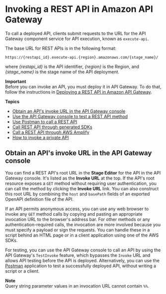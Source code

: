 # Invoking a REST API in Amazon API Gateway<a name="how-to-call-api"></a>

To call a deployed API, clients submit requests to the URL for the API Gateway component service for API execution, known as `execute-api`\.

The base URL for REST APIs is in the following format: 

```
https://{restapi_id}.execute-api.{region}.amazonaws.com/{stage_name}/
```

where *\{restapi\_id\}* is the API identifier, *\{region\}* is the Region, and *\{stage\_name\}* is the stage name of the API deployment\. 

**Important**  
Before you can invoke an API, you must deploy it in API Gateway\. To do that, follow the instructions in [Deploying a REST API in Amazon API Gateway](how-to-deploy-api.md)\. 

**Topics**
+ [Obtain an API's invoke URL in the API Gateway console](#apigateway-how-to-call-rest-api)
+ [Use the API Gateway console to test a REST API method](how-to-test-method.md)
+ [Use Postman to call a REST API](how-to-use-postman-to-call-api.md)
+ [Call REST API through generated SDKs](how-to-call-api-using-generated-sdk.md)
+ [Call a REST API through AWS Amplify](how-to-call-api-using-aws-amplify-javascript-library.md)
+ [How to invoke a private API](apigateway-private-api-test-invoke-url.md)

## Obtain an API's invoke URL in the API Gateway console<a name="apigateway-how-to-call-rest-api"></a>

You can find a REST API's root URL in the **Stage Editor** for the API in the API Gateway console\. It's listed as the **Invoke URL** at the top\. If the API's root resource exposes a `GET` method without requiring user authentication, you can call the method by clicking the **Invoke URL** link\. You can also construct this root URL by combining the `host` and `basePath` fields of an exported OpenAPI definition file of the API\. 

If an API permits anonymous access, you can use any web browser to invoke any `GET` method calls by copying and pasting an appropriate invocation URL to the browser's address bar\. For other methods or any authentication\-required calls, the invocation are more involved because you must specify a payload or sign the requests\. You can handle these in a script behind an HTML page or in a client application using one of the AWS SDKs\.

For testing, you can use the API Gateway console to call an API by using the API Gateway's `TestInvoke` feature, which bypasses the `Invoke` URL and allows API testing before the API is deployed\. Alternatively, you can use the [Postman](http://www.postman.com/) application to test a successfully deployed API, without writing a script or a client\.

**Note**  
 Query string parameter values in an invocation URL cannot contain `%%`\. 